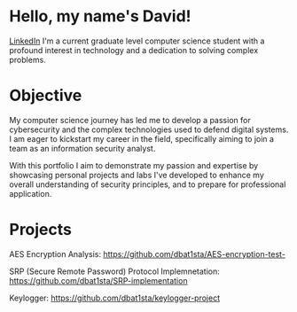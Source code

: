 # Hello, my name's David!
[LinkedIn](https://www.linkedin.com/in/david-batista-071464192/)
I'm a current graduate level computer science student with a profound interest in technology and a dedication to solving complex problems.

# Objective

My computer science journey has led me to develop a passion for cybersecurity and the complex technologies used to defend digital systems. I am eager to kickstart my career in the field, specifically aiming to join a team as an information security analyst. 

With this portfolio I aim to demonstrate my passion and expertise by showcasing personal projects and labs I've developed to enhance my overall understanding of security principles, and to prepare for professional application.


# Projects

AES Encryption Analysis: https://github.com/dbat1sta/AES-encryption-test-

SRP (Secure Remote Password) Protocol Implemnetation: https://github.com/dbat1sta/SRP-implementation

Keylogger: https://github.com/dbat1sta/keylogger-project

